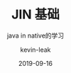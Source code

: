 ---
layout:     post                    # 使用的布局（不需要改）
title:      JIN 基础                 # 标题 
subtitle:   java in native的学习          #副标题
date:       2019-09-16              # 时间
author:     kevin-leak                      # 作者
header-img: img/post/android/bg-2019-16.jpg    #这篇文章标题背景图片
catalog: true                       # 是否归档
tags:                               #标签
    - android
    - c
    - c++
---